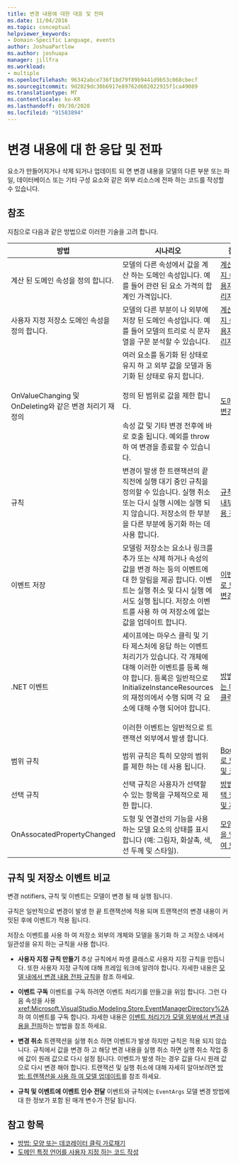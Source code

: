 ```yaml
---
title: 변경 내용에 대한 대응 및 전파
ms.date: 11/04/2016
ms.topic: conceptual
helpviewer_keywords:
- Domain-Specific Language, events
author: JoshuaPartlow
ms.author: joshuapa
manager: jillfra
ms.workload:
- multiple
ms.openlocfilehash: 96342abce736f18d79f89b9441d9b53c068cbecf
ms.sourcegitcommit: 9d2829dc30b6917e89762d602022915f1ca49089
ms.translationtype: MT
ms.contentlocale: ko-KR
ms.lasthandoff: 09/30/2020
ms.locfileid: "91583894"
---
```

# <a name="respond-to-and-propagate-changes"></a>변경 내용에 대 한 응답 및 전파

요소가 만들어지거나 삭제 되거나 업데이트 되 면 변경 내용을 모델의 다른 부분 또는 파일, 데이터베이스 또는 기타 구성 요소와 같은 외부 리소스에 전파 하는 코드를 작성할 수 있습니다.

## <a name="reference"></a>참조

지침으로 다음과 같은 방법으로 이러한 기술을 고려 합니다.

|방법|시나리오|참조 항목|
|-|-|-|
|계산 된 도메인 속성을 정의 합니다.|모델의 다른 속성에서 값을 계산 하는 도메인 속성입니다. 예를 들어 관련 된 요소 가격의 합계인 가격입니다.|[계산된 스토리지 속성 및 사용자 지정 스토리지 속성](../modeling/calculated-and-custom-storage-properties.md)|
|사용자 지정 저장소 도메인 속성을 정의 합니다.|모델의 다른 부분이 나 외부에 저장 된 도메인 속성입니다. 예를 들어 모델의 트리로 식 문자열을 구문 분석할 수 있습니다.|[계산된 스토리지 속성 및 사용자 지정 스토리지 속성](../modeling/calculated-and-custom-storage-properties.md)|
|OnValueChanging 및 OnDeleting와 같은 변경 처리기 재정의|여러 요소를 동기화 된 상태로 유지 하 고 외부 값을 모델과 동기화 된 상태로 유지 합니다.<br /><br /> 정의 된 범위로 값을 제한 합니다.<br /><br /> 속성 값 및 기타 변경 전후에 바로 호출 됩니다. 예외를 throw 하 여 변경을 종료할 수 있습니다.|[도메인 속성 값 변경 처리기](../modeling/domain-property-value-change-handlers.md)|
|규칙|변경이 발생 한 트랜잭션의 끝 직전에 실행 대기 중인 규칙을 정의할 수 있습니다. 실행 취소 또는 다시 실행 시에는 실행 되지 않습니다. 저장소의 한 부분을 다른 부분에 동기화 하는 데 사용 합니다.|[규칙으로 모델 내부의 변경 내용 전파](../modeling/rules-propagate-changes-within-the-model.md)|
|이벤트 저장|모델링 저장소는 요소나 링크를 추가 또는 삭제 하거나 속성의 값을 변경 하는 등의 이벤트에 대 한 알림을 제공 합니다. 이벤트는 실행 취소 및 다시 실행 에서도 실행 됩니다. 저장소 이벤트를 사용 하 여 저장소에 없는 값을 업데이트 합니다.|[이벤트 처리기로 모델 외부의 변경 내용 전파](../modeling/event-handlers-propagate-changes-outside-the-model.md)|
|.NET 이벤트|셰이프에는 마우스 클릭 및 기타 제스처에 응답 하는 이벤트 처리기가 있습니다. 각 개체에 대해 이러한 이벤트를 등록 해야 합니다. 등록은 일반적으로 InitializeInstanceResources의 재정의에서 수행 되며 각 요소에 대해 수행 되어야 합니다.<br /><br /> 이러한 이벤트는 일반적으로 트랜잭션 외부에서 발생 합니다.|[방법: 모양 또는 데코레이터 클릭 가로채기](../modeling/how-to-intercept-a-click-on-a-shape-or-decorator.md)|
|범위 규칙|범위 규칙은 특히 모양의 범위를 제한 하는 데 사용 됩니다.|[BoundsRules로 모양 위치 및 크기 제한](../vs-2015/modeling/boundsrules-constrain-shape-location-and-size.md?view=vs-2015&preserve-view=true)|
|선택 규칙|선택 규칙은 사용자가 선택할 수 있는 항목을 구체적으로 제한 합니다.|[방법: 현재 선택 항목 액세스 및 제약](../modeling/how-to-access-and-constrain-the-current-selection.md)|
|OnAssocatedPropertyChanged|도형 및 연결선의 기능을 사용 하는 모델 요소의 상태를 표시 합니다 (예: 그림자, 화살촉, 색, 선 두께 및 스타일).|[모양 및 연결선을 업데이트하여 모델 반영](../modeling/updating-shapes-and-connectors-to-reflect-the-model.md)|

## <a name="compare-rules-and-store-events"></a>규칙 및 저장소 이벤트 비교

변경 notifiers, 규칙 및 이벤트는 모델이 변경 될 때 실행 됩니다.

규칙은 일반적으로 변경이 발생 한 끝 트랜잭션에 적용 되며 트랜잭션의 변경 내용이 커밋된 후에 이벤트가 적용 됩니다.

저장소 이벤트를 사용 하 여 저장소 외부의 개체와 모델을 동기화 하 고 저장소 내에서 일관성을 유지 하는 규칙을 사용 합니다.

- **사용자 지정 규칙 만들기** 추상 규칙에서 파생 클래스로 사용자 지정 규칙을 만듭니다. 또한 사용자 지정 규칙에 대해 프레임 워크에 알려야 합니다. 자세한 내용은 [모델 내에서 변경 내용 전파 규칙](../modeling/rules-propagate-changes-within-the-model.md)을 참조 하세요.

- **이벤트 구독** 이벤트를 구독 하려면 이벤트 처리기를 만들고을 위임 합니다. 그런 다음 속성을 사용 <xref:Microsoft.VisualStudio.Modeling.Store.EventManagerDirectory%2A> 하 여 이벤트를 구독 합니다. 자세한 내용은 [이벤트 처리기가 모델 외부에서 변경 내용을 전파](../modeling/event-handlers-propagate-changes-outside-the-model.md)하는 방법을 참조 하세요.

- **변경 취소** 트랜잭션을 실행 취소 하면 이벤트가 발생 하지만 규칙은 적용 되지 않습니다. 규칙에서 값을 변경 하 고 해당 변경 내용을 실행 취소 하면 실행 취소 작업 중에 값이 원래 값으로 다시 설정 됩니다. 이벤트가 발생 하는 경우 값을 다시 원래 값으로 다시 변경 해야 합니다. 트랜잭션 및 실행 취소에 대해 자세히 알아보려면 [방법: 트랜잭션을 사용 하 여 모델 업데이트](../modeling/how-to-use-transactions-to-update-the-model.md)를 참조 하세요.

- **규칙 및 이벤트에 이벤트 인수 전달** 이벤트와 규칙에는 `EventArgs` 모델 변경 방법에 대 한 정보가 포함 된 매개 변수가 전달 됩니다.

## <a name="see-also"></a>참고 항목

- [방법: 모양 또는 데코레이터 클릭 가로채기](../modeling/how-to-intercept-a-click-on-a-shape-or-decorator.md)
- [도메인 특정 언어를 사용자 지정 하는 코드 작성](../modeling/writing-code-to-customise-a-domain-specific-language.md)